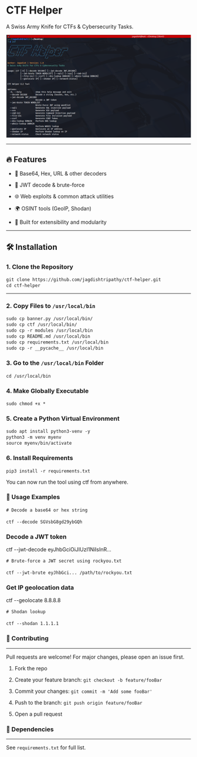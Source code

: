 # CTF Helper

A Swiss Army Knife for CTFs & Cybersecurity Tasks.

![CTF Helper Screenshot](modules/ctf-helper-image.png)

---

## 🔥 Features

- 🧬 Base64, Hex, URL & other decoders

- 🔐 JWT decode & brute-force

- 🌐 Web exploits & common attack utilities

- 🌍 OSINT tools (GeoIP, Shodan)

- 🧰 Built for extensibility and modularity
---

## 🛠️ Installation

### 1. Clone the Repository

```
git clone https://github.com/jagdishtripathy/ctf-helper.git
cd ctf-helper
```
---------------
 ### 2. Copy Files to `/usr/local/bin`
```
sudo cp banner.py /usr/local/bin/
sudo cp ctf /usr/local/bin/
sudo cp -r modules /usr/local/bin
sudo cp README.md /usr/local/bin
sudo cp requirements.txt /usr/local/bin
sudo cp -r __pycache__ /usr/local/bin
```
### 3. Go to the `/usr/local/bin` Folder
```
cd /usr/local/bin
```
### 4. Make Globally Executable
```
sudo chmod +x *
```
### 5. Create a Python Virtual Environment
```
sudo apt install python3-venv -y
python3 -m venv myenv
source myenv/bin/activate
```
### 6. Install Requirements
```
pip3 install -r requirements.txt

```
You can now run the tool using ctf from anywhere.

### 🚀 Usage Examples

```
# Decode a base64 or hex string

ctf --decode SGVsbG8gd29ybGQh
```
### Decode a JWT token

ctf --jwt-decode eyJhbGciOiJIUzI1NiIsInR...
```
# Brute-force a JWT secret using rockyou.txt

ctf --jwt-brute eyJhbGci... /path/to/rockyou.txt

```
### Get IP geolocation data

ctf --geolocate 8.8.8.8
```
# Shodan lookup

ctf --shodan 1.1.1.1
```

### 🧠 Contributing
---------------

Pull requests are welcome! For major changes, please open an issue first.

1.  Fork the repo

2.  Create your feature branch: `git checkout -b feature/fooBar`

3.  Commit your changes: `git commit -m 'Add some fooBar'`

4.  Push to the branch: `git push origin feature/fooBar`

5.  Open a pull request

### 🧩 Dependencies
---------------

See `requirements.txt` for full list.
